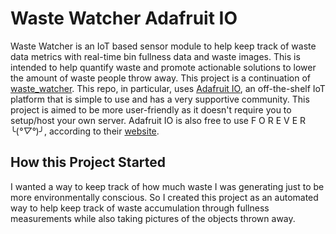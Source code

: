 # Waste Watcher Adafruit IO

Waste Watcher is an IoT based sensor module to help keep track of waste data metrics with real-time bin fullness data and waste images. This is intended to help quantify waste and promote actionable solutions to lower the amount of waste people throw away. This project is a continuation of [waste_watcher](https://github.com/zotbins/waste_watcher). This repo, in particular, uses [Adafruit IO](https://io.adafruit.com/), an off-the-shelf IoT platform that is simple to use and has a very supportive community. This project is aimed to be more user-friendly as it doesn't require you to setup/host your own server. Adafruit IO is also free to use  F O R E V E R ╰(*°▽°*)╯, according to their [website](https://io.adafruit.com/). 

## How this Project Started
I wanted a way to keep track of how much waste I was generating just to be more environmentally conscious. So I created this project as an automated way to help keep track of waste accumulation through fullness measurements while also taking pictures of the objects thrown away. 

